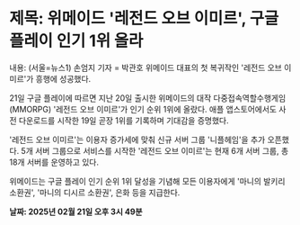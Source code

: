 # **제목: 위메이드 '레전드 오브 이미르', 구글 플레이 인기 1위 올라**

  내용: (서울=뉴스1) 손엄지 기자 = 박관호 위메이드 대표의 첫 복귀작인 '레전드 오브 이미르'가 흥행에 성공했다. 

21일 구글 플레이에 따르면 지난 20일 출시한 위메이드의 대작 다중접속역할수행게임(MMORPG) '레전드 오브 이미르'가 인기 순위 1위에 올랐다. 애플 앱스토어에서도 사전 다운로드를 시작한 19일 곧장 1위를 기록하며 기대감을 증명했다. 

'레전드 오브 이미르'는 이용자 증가세에 맞춰 신규 서버 그룹 '니플헤임'을 추가 오픈했다. 5개 서버 그룹으로 서비스를 시작한 '레전드 오브 이미르'는 현재 6개 서버 그룹, 총 18개 서버를 운영하고 있다. 

위메이드는 구글 플레이 인기 순위 1위 달성을 기념해 모든 이용자에게 '마니의 발키리 소환권', '마니의 디시르 소환권', 은화 등을 지급한다.

  **날짜: 2025년 02월 21일 오후 3시 49분**